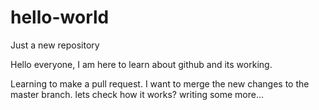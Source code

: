 # hello-world
Just a new repository

Hello everyone,
I am here to learn about github and its working.

Learning to make a pull request.
I want to merge the new changes to the master branch.
lets check how it works?
writing some more...
